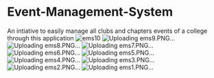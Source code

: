 # Event-Management-System
An intiative to easily manage all clubs and chapters events of a college through this application
![ems10](https://github.com/lucio617/Event-Management-System/assets/55478160/66c18989-d9c3-4b9e-8d71-72d72b525cbb)
![Uploading ems9.PNG…]()
![Uploading ems8.PNG…]()
![Uploading ems7.PNG…]()
![Uploading ems6.PNG…]()
![Uploading ems5.PNG…]()
![Uploading ems4.PNG…]()
![Uploading ems3.PNG…]()
![Uploading ems2.PNG…]()
![Uploading ems1.PNG…]()
